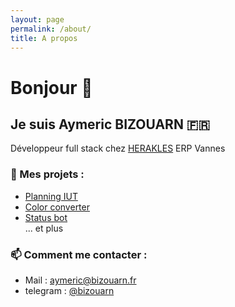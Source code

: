 ```yaml
---
layout: page
permalink: /about/
title: A propos
---
```

# Bonjour 👋
## Je suis Aymeric BIZOUARN 🇫🇷
Développeur full stack chez [HERAKLES](https://herakles.com/) ERP Vannes

### 🔭 Mes projets :  
- [Planning IUT](https://github.com/bizouarn/Planning-IUT.git)
- [Color converter](https://bizouarn.github.io/Color-converter-GUI/)
- [Status bot](https://github.com/bizouarn/Status-bot.git)  
... et plus

### 📫 Comment me contacter :
- Mail : [aymeric@bizouarn.fr](mailto://aymeric@bizouarn.fr)
- telegram : [@bizouarn](https://t.me/bizouarn)
